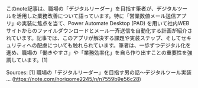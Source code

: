 このnote記事は、職場の「デジタルリーダー」を目指す筆者が、デジタルツールを活用した業務改善について語っています。特に「営業数値メール送信アプリ」の実装に焦点を当て、Power Automate Desktop (PAD) を用いて社内WEBサイトからのファイルダウンロードとメール一斉送信を自動化する計画が紹介されています。記事では、このアプリが解決する課題や実装ステップ、そしてセキュリティへの配慮についても触れられています。筆者は、一歩ずつデジタル化を進め、職場の「働きやすさ」や「業務効率化」を自ら作り出すことの重要性を強調しています。[1]

Sources:
[1] 職場の「デジタルリーダー」を目指す男の話～デジタルツール実装 ... (https://note.com/horigome2245/n/n7559b9e56c28)